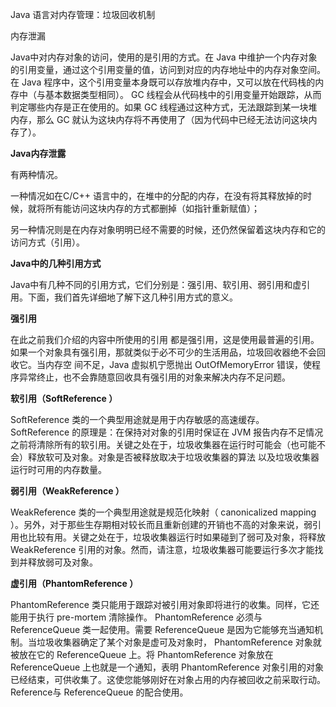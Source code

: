 Java 语言对内存管理：垃圾回收机制

内存泄漏

Java中对内存对象的访问，使用的是引用的方式。在 Java 中维护一个内存对象的引用变量，通过这个引用变量的值，访问到对应的内存地址中的内存对象空间。在 Java 程序中，这个引用变量本身既可以存放堆内存中，又可以放在代码栈的内存中（与基本数据类型相同）。 GC 线程会从代码栈中的引用变量开始跟踪，从而判定哪些内存是正在使用的。如果 GC 线程通过这种方式，无法跟踪到某一块堆内存，那么 GC 就认为这块内存将不再使用了（因为代码中已经无法访问这块内存了）。

**Java内存泄露**

有两种情况。

一种情况如在C/C++ 语言中的，在堆中的分配的内存，在没有将其释放掉的时候，就将所有能访问这块内存的方式都删掉（如指针重新赋值）；

另一种情况则是在内存对象明明已经不需要的时候，还仍然保留着这块内存和它的访问方式（引用）。





**Java中的几种引用方式**

Java中有几种不同的引用方式，它们分别是：强引用、软引用、弱引用和虚引用。下面，我们首先详细地了解下这几种引用方式的意义。

**强引用**

在此之前我们介绍的内容中所使用的引用 都是强引用，这是使用最普遍的引用。如果一个对象具有强引用，那就类似于必不可少的生活用品，垃圾回收器绝不会回收它。当内存空 间不足，Java 虚拟机宁愿抛出 OutOfMemoryError 错误，使程序异常终止，也不会靠随意回收具有强引用的对象来解决内存不足问题。

**软引用（SoftReference ）**

SoftReference 类的一个典型用途就是用于内存敏感的高速缓存。 SoftReference 的原理是：在保持对对象的引用时保证在 JVM 报告内存不足情况之前将清除所有的软引用。关键之处在于，垃圾收集器在运行时可能会（也可能不会）释放软可及对象。对象是否被释放取决于垃圾收集器的算法 以及垃圾收集器运行时可用的内存数量。

**弱引用（WeakReference ）**

WeakReference 类的一个典型用途就是规范化映射（ canonicalized mapping ）。另外，对于那些生存期相对较长而且重新创建的开销也不高的对象来说，弱引用也比较有用。关键之处在于，垃圾收集器运行时如果碰到了弱可及对象，将释放 WeakReference 引用的对象。然而，请注意，垃圾收集器可能要运行多次才能找到并释放弱可及对象。

**虚引用（PhantomReference ）**

PhantomReference 类只能用于跟踪对被引用对象即将进行的收集。同样，它还能用于执行 pre-mortem 清除操作。 PhantomReference 必须与 ReferenceQueue 类一起使用。需要 ReferenceQueue 是因为它能够充当通知机制。当垃圾收集器确定了某个对象是虚可及对象时， PhantomReference 对象就被放在它的 ReferenceQueue 上。将 PhantomReference 对象放在 ReferenceQueue 上也就是一个通知，表明 PhantomReference 对象引用的对象已经结束，可供收集了。这使您能够刚好在对象占用的内存被回收之前采取行动。 Reference与 ReferenceQueue 的配合使用。